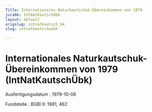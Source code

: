 ```yaml
---
Title: Internationales Naturkautschuk-Übereinkommen von 1979
jurabk: IntNatKautschÜbk
layout: default
origslug: intnatkautsch_bk
slug: intnatkautschuebk

---
```


# Internationales Naturkautschuk-Übereinkommen von 1979 (IntNatKautschÜbk)

Ausfertigungsdatum
:   1979-10-06

Fundstelle
:   BGBl II: 1981, 462

